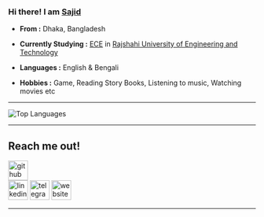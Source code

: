 

### Hi there! I am [Sajid](https://sajidshahriar72543.github.io)


-  **From :** Dhaka, Bangladesh

-  **Currently Studying :** [ECE](https://www.ece.ruet.ac.bd/) in [Rajshahi University of Engineering and Technology](https://www.ruet.ac.bd)

-  **Languages :** English & Bengali

-  **Hobbies :** Game, Reading Story Books, Listening to music, Watching movies etc



---------------------------------------------------------------------------------------------------------------------------------------------------------------------------------



![Top Languages](https://github-readme-stats.vercel.app/api/top-langs/?username=sajidshahriar72543&layout=compact&theme=radical)

-------------------------------------------------------------------------------------------------------------------------------------------------------------------------------




## Reach me out!

[<img src='https://cdn.jsdelivr.net/npm/simple-icons@3.0.1/icons/github.svg' alt='github' height='40'>](https://github.com/sajidshahriar72543)  
[<img src='https://cdn.jsdelivr.net/npm/simple-icons@3.0.1/icons/linkedin.svg' alt='linkedin' height='40'>](https://www.linkedin.com/in/sajidshahriar72543/)
[<img src='https://cdn.jsdelivr.net/npm/simple-icons@3.0.1/icons/telegram.svg' alt='telegram' height='40'>](https://www.t.me/sajidshahriar)
[<img src='https://cdn.jsdelivr.net/npm/simple-icons@3.0.1/icons/icloud.svg' alt='website' height='40'>](https://sajidshahriar72543.github.io)


---------------------------------------------------------------------------------------------------------------------------------------------------------------------------------

